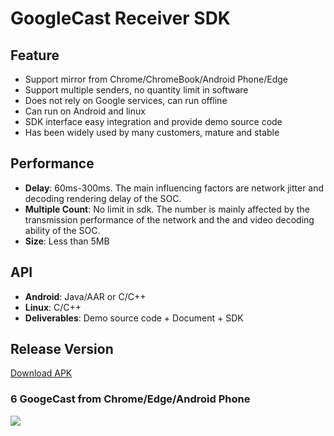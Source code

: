 # GoogleCast Receiver SDK

## Feature

* Support mirror from Chrome/ChromeBook/Android Phone/Edge       
* Support multiple senders, no quantity limit in software  
* Does not rely on Google services, can run offline    
* Can run on Android and linux  
* SDK interface easy integration and provide demo source code           
* Has been widely used by many customers, mature and stable                                                                         

## Performance  

* **Delay**: 60ms-300ms. The main influencing factors are network jitter and decoding rendering delay of the SOC.                   
* **Multiple Count**: No limit in sdk. The number  is mainly affected by the transmission performance of the network and the and video decoding ability of the SOC.
* **Size**: Less than 5MB                  

## API       

* **Android**: Java/AAR or C/C++                                        
* **Linux**: C/C++  
* **Deliverables**: Demo source code + Document + SDK                                                       

## Release Version

[Download APK](https://github.com/WirelessPresentation/WirelessDisplay/releases/download/latest/BJCastTV.apk)

### 6 GoogeCast from Chrome/Edge/Android Phone   
![](https://github.com/WirelessPresentation/WirelessDisplay-SDK/blob/main/zimg/googlecast-6.jpg)


